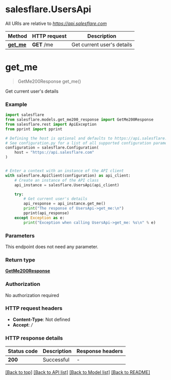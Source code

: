 # salesflare.UsersApi

All URIs are relative to *https://api.salesflare.com*

Method | HTTP request | Description
------------- | ------------- | -------------
[**get_me**](UsersApi.md#get_me) | **GET** /me | Get current user&#39;s details


# **get_me**
> GetMe200Response get_me()

Get current user's details

### Example


```python
import salesflare
from salesflare.models.get_me200_response import GetMe200Response
from salesflare.rest import ApiException
from pprint import pprint

# Defining the host is optional and defaults to https://api.salesflare.com
# See configuration.py for a list of all supported configuration parameters.
configuration = salesflare.Configuration(
    host = "https://api.salesflare.com"
)


# Enter a context with an instance of the API client
with salesflare.ApiClient(configuration) as api_client:
    # Create an instance of the API class
    api_instance = salesflare.UsersApi(api_client)

    try:
        # Get current user's details
        api_response = api_instance.get_me()
        print("The response of UsersApi->get_me:\n")
        pprint(api_response)
    except Exception as e:
        print("Exception when calling UsersApi->get_me: %s\n" % e)
```



### Parameters

This endpoint does not need any parameter.

### Return type

[**GetMe200Response**](GetMe200Response.md)

### Authorization

No authorization required

### HTTP request headers

 - **Content-Type**: Not defined
 - **Accept**: */*

### HTTP response details

| Status code | Description | Response headers |
|-------------|-------------|------------------|
**200** | Successful |  -  |

[[Back to top]](#) [[Back to API list]](../README.md#documentation-for-api-endpoints) [[Back to Model list]](../README.md#documentation-for-models) [[Back to README]](../README.md)

